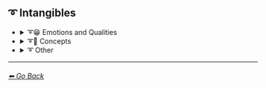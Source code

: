 ## ➰ Intangibles

- <details><summary>➰😁 Emotions and Qualities</summary>

    | Keyword        | Example      |
    | ------------- |:-------------:|
    |Happy| <img src="https://github.com/willwulfken/MidJourney-Styles-and-Keywords/blob/main/MidJourney%20Styles%20(sphere)/sphere_Happy.png?raw=true" width="256" /> |
    |Sad| <img src="https://github.com/willwulfken/MidJourney-Styles-and-Keywords/blob/main/MidJourney%20Styles%20(sphere)/sphere_Sad.png?raw=true" width="256" /> |
    |Angry| <img src="https://github.com/willwulfken/MidJourney-Styles-and-Keywords/blob/main/MidJourney%20Styles%20(sphere)/sphere_Angry.png?raw=true" width="256" /> |
    |Good| <img src="https://github.com/willwulfken/MidJourney-Styles-and-Keywords/blob/main/MidJourney%20Styles%20(sphere)/sphere_Good.png?raw=true" width="256" /> |
    |Evil| <img src="https://github.com/willwulfken/MidJourney-Styles-and-Keywords/blob/main/MidJourney%20Styles%20(sphere)/sphere_Evil.png?raw=true" width="256" /> |

    </details>


- <details><summary>➰🧠 Concepts</summary>

    | Keyword        | Example      |
    | ------------- |:-------------:|
    |Infused| <img src="https://github.com/willwulfken/MidJourney-Styles-and-Keywords/blob/main/MidJourney%20Styles%20(sphere)/sphere_Infused.png?raw=true" width="256" /> |
    |Refreshing| <img src="https://github.com/willwulfken/MidJourney-Styles-and-Keywords/blob/main/MidJourney%20Styles%20(sphere)/sphere_Refreshing.png?raw=true" width="256" /> |
    |Essence| <img src="https://github.com/willwulfken/MidJourney-Styles-and-Keywords/blob/main/MidJourney%20Styles%20(sphere)/sphere_Essence.png?raw=true" width="256" /> |
    |Divine| <img src="https://github.com/willwulfken/MidJourney-Styles-and-Keywords/blob/main/MidJourney%20Styles%20(sphere)/sphere_Divine.png?raw=true" width="256" /> |
    |Ineffable| <img src="https://github.com/willwulfken/MidJourney-Styles-and-Keywords/blob/main/MidJourney%20Styles%20(sphere)/sphere_Ineffable.png?raw=true" width="256" /> |
    |Powerful| <img src="https://github.com/willwulfken/MidJourney-Styles-and-Keywords/blob/main/MidJourney%20Styles%20(sphere)/sphere_Powerful.png?raw=true" width="256" /> |
    |Weak| <img src="https://github.com/willwulfken/MidJourney-Styles-and-Keywords/blob/main/MidJourney%20Styles%20(sphere)/sphere_Weak.png?raw=true" width="256" /> |
    |Thin| <img src="https://github.com/willwulfken/MidJourney-Styles-and-Keywords/blob/main/MidJourney%20Styles%20(sphere)/sphere_Thin.png?raw=true" width="256" /> |
    |Thick| <img src="https://github.com/willwulfken/MidJourney-Styles-and-Keywords/blob/main/MidJourney%20Styles%20(sphere)/sphere_Thick.png?raw=true" width="256" /> |

    </details>


- <details><summary>➰ Other</summary>

    | Keyword        | Example      |
    | ------------- |:-------------:|

    </details>
        
---
###### [⬅ Go Back](https://github.com/willwulfken/MidJourney-Styles-and-Keywords/blob/main/README.md)